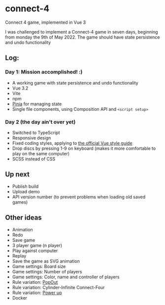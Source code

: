 # connect-4
Connect 4 game, implemented in Vue 3

I was challenged to implement a Connect-4 game in seven days, beginning from monday the 9th of May 2022.
The game should have state persistence and undo functionality


## Log:

### Day 1: Mission accomplished! :)
- A working game with state persistence and undo functionality
- Vue 3.2
- Vite
- npm
- [Pinia](https://pinia.vuejs.org/) for managing state
- Single file components, using Composition API and `<script setup>`


### Day 2 (the day ain't over yet)
- Switched to TypeScript
- Responsive design
- Fixed coding styles, applying to [the official Vue style guide](https://vuejs.org/style-guide/)
- Drop discs by pressing 1-9 on keyboard (makes it more comfortable to play on the same computer)
- SCSS instead of CSS

## Up next
- Publish build
- Upload demo
- API version number (to prevent problems when loading old saved games)

## Other ideas
- Animation
- Redo
- Save game
- 3 player game (n player)
- Play against computer
- Replay
- Save the game as SVG animation
- Game settings: Board size
- Game settings: Number of players
- Game settings: Color, name and controller of players
- Rule variation: [PopOut](https://en.wikipedia.org/wiki/Connect_Four)
- Rule variation: Cylinder-Infinite Connect-Four
- Rule variation: [Power up](https://en.wikipedia.org/wiki/Connect_Four)
- Docker

